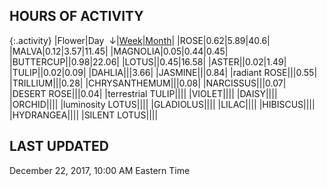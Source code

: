 
## HOURS OF ACTIVITY

{:.activity}
|<span class="activity_header">Flower</span>|<span class="activity_header activity_col1 activity_sorted">Day &nbsp;&darr;</span>|<span class="activity_header activity_col2"><a href="https://tankpit-flowers.github.io/activity-week">Week</a></span>|<span class="activity_header activity_col3"><a href="https://tankpit-flowers.github.io/activity-month">Month</a></span>|
|<span class="red">ROSE</span><span class="awards-container"><span class="awards-sprite a0-3"></span><span class="awards-sprite a1-1"></span><span class="awards-sprite a2-3"></span><span class="awards-sprite a3-2"></span><span class="awards-sprite a4-3"></span><span class="awards-sprite a5-2"></span><span class="awards-sprite a7-1"></span><span class="awards-sprite a8-1"></span></span>|<span class="activity activity_col1 activity_sorted">0.62</span>|<span class="activity activity_col2">5.89</span>|<span class="activity activity_col3">40.6</span>|
|<span class="red">MALVA</span><span class="awards-container"><span class="awards-sprite a0-3"></span><span class="awards-sprite a5-3"></span></span>|<span class="activity activity_col1 activity_sorted">0.12</span>|<span class="activity activity_col2">3.57</span>|<span class="activity activity_col3">11.45</span>|
|<span class="red">MAGNOLIA</span><span class="awards-container"><span class="awards-sprite a0-3"></span><span class="awards-sprite a2-1"></span><span class="awards-sprite a5-2"></span></span>|<span class="activity activity_col1 activity_sorted">0.05</span>|<span class="activity activity_col2">0.44</span>|<span class="activity activity_col3">0.45</span>|
|<span class="red">BUTTERCUP</span><span class="awards-container"><span class="awards-sprite a0-3"></span><span class="awards-sprite a2-1"></span><span class="awards-sprite a3-1"></span><span class="awards-sprite a5-2"></span></span>|<span class="activity activity_col1 activity_sorted"></span>|<span class="activity activity_col2">0.98</span>|<span class="activity activity_col3">22.06</span>|
|<span class="red">LOTUS</span><span class="awards-container"><span class="awards-sprite a0-3"></span><span class="awards-sprite a1-1"></span><span class="awards-sprite a2-2"></span><span class="awards-sprite a3-2"></span><span class="awards-sprite a4-3"></span><span class="awards-sprite a5-2"></span></span>|<span class="activity activity_col1 activity_sorted"></span>|<span class="activity activity_col2">0.45</span>|<span class="activity activity_col3">16.58</span>|
|<span class="red">ASTER</span><span class="awards-container"><span class="awards-sprite a0-1"></span><span class="awards-sprite a5-1"></span></span>|<span class="activity activity_col1 activity_sorted"></span>|<span class="activity activity_col2">0.02</span>|<span class="activity activity_col3">1.49</span>|
|<span class="red">TULIP</span><span class="awards-container"><span class="awards-sprite a0-3"></span><span class="awards-sprite a1-1"></span><span class="awards-sprite a2-1"></span><span class="awards-sprite a3-1"></span><span class="awards-sprite a5-1"></span><span class="awards-sprite a7-1"></span></span>|<span class="activity activity_col1 activity_sorted"></span>|<span class="activity activity_col2">0.02</span>|<span class="activity activity_col3">0.09</span>|
|<span class="red">DAHLIA</span><span class="awards-container"><span class="awards-sprite a0-3"></span><span class="awards-sprite a1-2"></span><span class="awards-sprite a3-2"></span><span class="awards-sprite a5-2"></span></span>|<span class="activity activity_col1 activity_sorted"></span>|<span class="activity activity_col2"></span>|<span class="activity activity_col3">3.66</span>|
|<span class="red">JASMINE</span><span class="awards-container"><span class="awards-sprite a0-3"></span><span class="awards-sprite a5-1"></span></span>|<span class="activity activity_col1 activity_sorted"></span>|<span class="activity activity_col2"></span>|<span class="activity activity_col3">0.84</span>|
|<span class="purple">radiant ROSE</span><span class="awards-container"><span class="awards-sprite a0-3"></span><span class="awards-sprite a5-2"></span></span>|<span class="activity activity_col1 activity_sorted"></span>|<span class="activity activity_col2"></span>|<span class="activity activity_col3">0.55</span>|
|<span class="red">TRILLIUM</span><span class="awards-container"><span class="awards-sprite a0-3"></span><span class="awards-sprite a3-1"></span><span class="awards-sprite a4-3"></span><span class="awards-sprite a5-2"></span><span class="awards-sprite a7-1"></span></span>|<span class="activity activity_col1 activity_sorted"></span>|<span class="activity activity_col2"></span>|<span class="activity activity_col3">0.28</span>|
|<span class="red">CHRYSANTHEMUM</span><span class="awards-container"><span class="awards-sprite a0-3"></span><span class="awards-sprite a1-1"></span><span class="awards-sprite a5-3"></span><span class="awards-sprite a7-1"></span></span>|<span class="activity activity_col1 activity_sorted"></span>|<span class="activity activity_col2"></span>|<span class="activity activity_col3">0.08</span>|
|<span class="red">NARCISSUS</span><span class="awards-container"><span class="awards-sprite a0-3"></span><span class="awards-sprite a1-1"></span><span class="awards-sprite a5-2"></span></span>|<span class="activity activity_col1 activity_sorted"></span>|<span class="activity activity_col2"></span>|<span class="activity activity_col3">0.07</span>|
|<span class="orange">DESERT ROSE</span><span class="awards-container"><span class="awards-sprite a0-3"></span><span class="awards-sprite a5-3"></span></span>|<span class="activity activity_col1 activity_sorted"></span>|<span class="activity activity_col2"></span>|<span class="activity activity_col3">0.04</span>|
|<span class="purple">terrestrial TULIP</span><span class="awards-container"><span class="awards-sprite a0-1"></span><span class="awards-sprite a5-3"></span></span>|<span class="activity activity_col1 activity_sorted"></span>|<span class="activity activity_col2"></span>|<span class="activity activity_col3"></span>|
|<span class="red">VIOLET</span><span class="awards-container"><span class="awards-sprite a0-3"></span><span class="awards-sprite a5-2"></span></span>|<span class="activity activity_col1 activity_sorted"></span>|<span class="activity activity_col2"></span>|<span class="activity activity_col3"></span>|
|<span class="red">DAISY</span><span class="awards-container"><span class="awards-sprite a0-3"></span><span class="awards-sprite a5-2"></span></span>|<span class="activity activity_col1 activity_sorted"></span>|<span class="activity activity_col2"></span>|<span class="activity activity_col3"></span>|
|<span class="red">ORCHID</span><span class="awards-container"><span class="awards-sprite a0-3"></span></span>|<span class="activity activity_col1 activity_sorted"></span>|<span class="activity activity_col2"></span>|<span class="activity activity_col3"></span>|
|<span class="purple">luminosity LOTUS</span><span class="awards-container"><span class="awards-sprite a5-1"></span></span>|<span class="activity activity_col1 activity_sorted"></span>|<span class="activity activity_col2"></span>|<span class="activity activity_col3"></span>|
|<span class="red">GLADIOLUS</span><span class="awards-container"><span class="awards-sprite a0-3"></span><span class="awards-sprite a2-2"></span><span class="awards-sprite a3-1"></span><span class="awards-sprite a5-3"></span></span>|<span class="activity activity_col1 activity_sorted"></span>|<span class="activity activity_col2"></span>|<span class="activity activity_col3"></span>|
|<span class="red">LILAC</span><span class="awards-container"><span class="awards-sprite a0-3"></span><span class="awards-sprite a5-2"></span></span>|<span class="activity activity_col1 activity_sorted"></span>|<span class="activity activity_col2"></span>|<span class="activity activity_col3"></span>|
|<span class="red">HIBISCUS</span><span class="awards-container"><span class="awards-sprite a0-3"></span><span class="awards-sprite a1-1"></span><span class="awards-sprite a2-1"></span><span class="awards-sprite a3-1"></span><span class="awards-sprite a5-1"></span></span>|<span class="activity activity_col1 activity_sorted"></span>|<span class="activity activity_col2"></span>|<span class="activity activity_col3"></span>|
|<span class="red">HYDRANGEA</span><span class="awards-container"><span class="awards-sprite a0-3"></span><span class="awards-sprite a2-1"></span><span class="awards-sprite a3-2"></span><span class="awards-sprite a4-3"></span><span class="awards-sprite a5-3"></span></span>|<span class="activity activity_col1 activity_sorted"></span>|<span class="activity activity_col2"></span>|<span class="activity activity_col3"></span>|
|<span class="orange">SILENT LOTUS</span><span class="awards-container"><span class="awards-sprite a0-3"></span><span class="awards-sprite a5-2"></span></span>|<span class="activity activity_col1 activity_sorted"></span>|<span class="activity activity_col2"></span>|<span class="activity activity_col3"></span>|

## LAST UPDATED

<span class="last_updated">December 22, 2017, 10:00 AM Eastern Time</span>